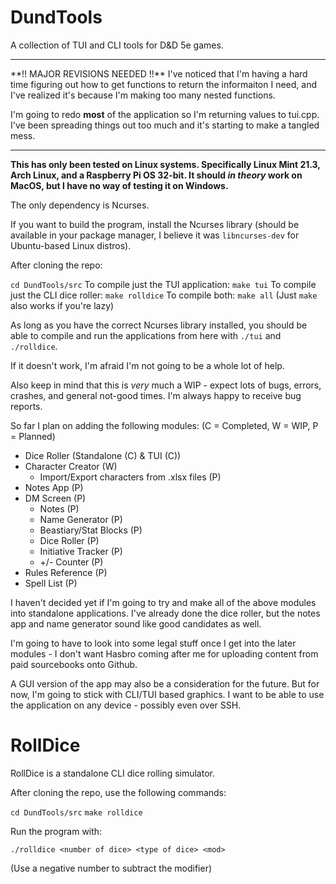 # DundTools
A collection of TUI and CLI tools for D&D 5e games.

<hr>
**!! MAJOR REVISIONS NEEDED !!**
I've noticed that I'm having a hard time figuring out how to get functions to return the informaiton I need, and I've realized it's because I'm making too many nested functions.

I'm going to redo **most** of the application so I'm returning values to tui.cpp. I've been spreading things out too much and it's starting to make a tangled mess.
<hr>

**This has only been tested on Linux systems. Specifically Linux Mint 21.3, Arch Linux, and a Raspberry Pi OS 32-bit. It should *in theory* work on MacOS, but I have no way of testing it on Windows.**

The only dependency is Ncurses.

If you want to build the program, install the Ncurses library (should be available in your package manager, I believe it was `libncurses-dev` for Ubuntu-based Linux distros).

After cloning the repo:

`cd DundTools/src`
To compile just the TUI application: `make tui`
To compile just the CLI dice roller: `make rolldice`
To compile both: `make all` (Just `make` also works if you're lazy)

As long as you have the correct Ncurses library installed, you should be able to compile and run the applications from here with `./tui` and `./rolldice`.

If it doesn't work, I'm afraid I'm not going to be a whole lot of help.

Also keep in mind that this is *very* much a WIP - expect lots of bugs, errors, crashes, and general not-good times. I'm always happy to receive bug reports.

So far I plan on adding the following modules:
(C = Completed, W = WIP, P = Planned)

- Dice Roller (Standalone (C) & TUI (C))
- Character Creator (W)
    - Import/Export characters from .xlsx files (P)
- Notes App (P)
- DM Screen (P)
    - Notes (P)
    - Name Generator (P)
    - Beastiary/Stat Blocks (P)
    - Dice Roller (P)
    - Initiative Tracker (P)
    - +/- Counter (P)
- Rules Reference (P)
- Spell List (P)

I haven't decided yet if I'm going to try and make all of the above modules into standalone applications. I've already done the dice roller, but the notes app and name generator sound like good candidates as well.

I'm going to have to look into some legal stuff once I get into the later modules - I don't want Hasbro coming after me for uploading content from paid sourcebooks onto Github.

A GUI version of the app may also be a consideration for the future. But for now, I'm going to stick with CLI/TUI based graphics. I want to be able to use the application on any device - possibly even over SSH.


# RollDice
RollDice is a standalone CLI dice rolling simulator.

After cloning the repo, use the following commands:

`cd DundTools/src`
`make rolldice`

Run the program with:

`./rolldice <number of dice> <type of dice> <mod>`

(Use a negative number to subtract the modifier)
